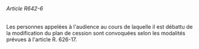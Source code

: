 ###### Article R642-6

Les personnes appelées à l'audience au cours de laquelle il est débattu de la modification du plan de cession sont convoquées selon les modalités prévues à l'article R. 626-17.

